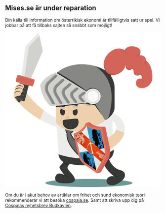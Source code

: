 <main>

<article>

# Mises.se är under reparation

Din källa till information om österrikisk ekonomi är tillfälligtvis satt ur spel. Vi jobbar på att få tillbaks sajten så snabbt som möjligt!

![](images/DavidShield-600x600.png)

Om du är i akut behov av artiklar om frihet och sund ekonomisk teori rekommenderar vi att besöka [cospaia.se](https://cospaia.se). Samt att skriva upp dig på [Cospaias nyhetsbrev Budkavlen](https://buttondown.email/cospaia).

</article>

<link rel="stylesheet" href="styles/new.css">
<link rel="icon" 
      type="image/png" 
      href="images/mises-shield-128x128.png">

</main>